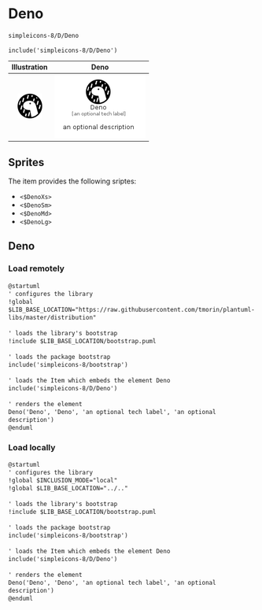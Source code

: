 # Deno


```text
simpleicons-8/D/Deno
```

```text
include('simpleicons-8/D/Deno')
```



| Illustration | Deno |
| :---: | :---: |
| ![illustration for Illustration](../../simpleicons-8/D/Deno.png) | ![illustration for Deno](../../simpleicons-8/D/Deno.Local.png) |



## Sprites
The item provides the following sriptes:

- `<$DenoXs>`
- `<$DenoSm>`
- `<$DenoMd>`
- `<$DenoLg>`





## Deno

### Load remotely
```plantuml
@startuml
' configures the library
!global $LIB_BASE_LOCATION="https://raw.githubusercontent.com/tmorin/plantuml-libs/master/distribution"

' loads the library's bootstrap
!include $LIB_BASE_LOCATION/bootstrap.puml

' loads the package bootstrap
include('simpleicons-8/bootstrap')

' loads the Item which embeds the element Deno
include('simpleicons-8/D/Deno')

' renders the element
Deno('Deno', 'Deno', 'an optional tech label', 'an optional description')
@enduml
```

### Load locally
```plantuml
@startuml
' configures the library
!global $INCLUSION_MODE="local"
!global $LIB_BASE_LOCATION="../.."

' loads the library's bootstrap
!include $LIB_BASE_LOCATION/bootstrap.puml

' loads the package bootstrap
include('simpleicons-8/bootstrap')

' loads the Item which embeds the element Deno
include('simpleicons-8/D/Deno')

' renders the element
Deno('Deno', 'Deno', 'an optional tech label', 'an optional description')
@enduml
```

